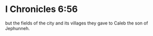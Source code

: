 # I Chronicles 6:56

but the fields of the city and its villages they gave to Caleb the son of Jephunneh.
